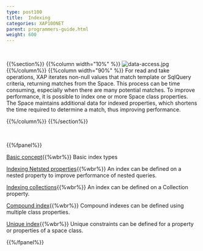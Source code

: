 ```yaml
---
type: post100
title:  Indexing
categories: XAP100NET
parent: programmers-guide.html
weight: 600
---
```


<br>

{{%section%}}
{{%column width="10%" %}}
![data-access.jpg](/attachment_files/subject/index.png)
{{%/column%}}
{{%column width="90%" %}}
For read and take operations, XAP iterates non-null values that match template or SqlQuery criteria, returning matches from the Space. This process can be time consuming, especially when there are many potential matches. To improve performance, it is possible to index one or more Space class properties. The Space maintains additional data for indexed properties, which shortens the time required to determine a match, thus improving performance.

{{%/column%}}
{{%/section%}}

<br>

{{%fpanel%}}

[Basic concept](./indexing.html){{%wbr%}}
Basic index types

[Indexing Netsted properties](./indexing-nested-properties.html){{%wbr%}}
An index can be defined on a nested property to improve performance of nested queries.

[Indexing collections](./indexing-collections.html){{%wbr%}}
An index can be defined on a Collection property.

[Compound index](./indexing-compound.html){{%wbr%}}
Compound indexes can be defined using multiple class properties.

[Unique index](./indexing-unique.html){{%wbr%}}
Unique constraints can be defined for a property or properties of a space class.

{{%/fpanel%}}

